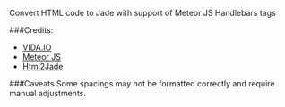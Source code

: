 Convert HTML code to Jade with support of Meteor JS Handlebars tags

###Credits:
+ [VIDA.IO](https://vida.io)
+ [Meteor JS](https://www.meteor.com)
+ [Html2Jade](https://github.com/donpark/html2jade)

###Caveats
Some spacings may not be formatted correctly and require manual adjustments.
